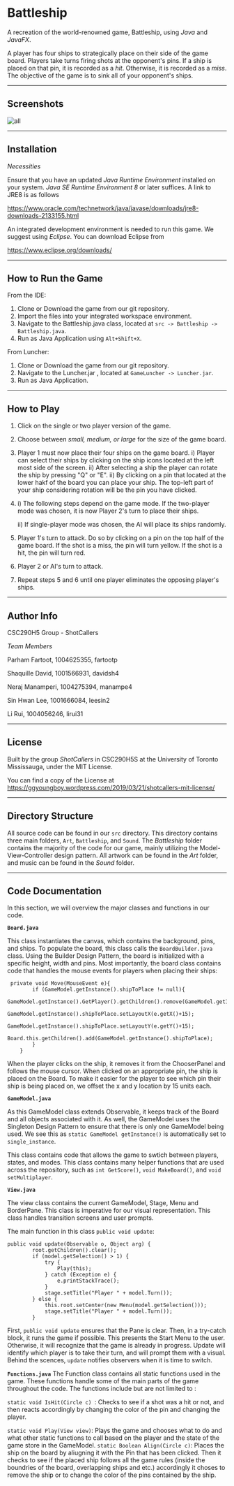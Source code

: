 Battleship
===

A recreation of the world-renowned game, Battleship, using *Java* and *JavaFX*.

A player has four ships to strategically place on their side of the game board. Players take turns firing shots at the opponent's pins. If a ship is placed on that pin, it is recorded as a *hit*. Otherwise, it is recorded as a *miss*. The objective of the game is to sink all of your opponent's ships.

---

Screenshots
---

![all](https://user-images.githubusercontent.com/47598577/54769544-c368fc00-4bd7-11e9-90a6-ae06c5ed0a89.jpg)

---

Installation
---

*Necessities*

Ensure that you have an updated *Java Runtime Environment* installed on your system. *Java SE Runtime Environment 8* or later suffices. A link to JRE8 is as follows

https://www.oracle.com/technetwork/java/javase/downloads/jre8-downloads-2133155.html

An integrated development environment is needed to run this game. We suggest using *Eclipse*. You can download Eclipse from

https://www.eclipse.org/downloads/

---

How to Run the Game
---
From the IDE:
1. Clone or Download the game from our git repository.
2. Import the files into your integrated workspace environment.
3. Navigate to the Battleship.java class, located at `src -> Battleship -> Battleship.java`.
4. Run as Java Application using `Alt+Shift+X`.

From Luncher:
1. Clone or Download the game from our git repository.
3. Navigate to the Luncher.jar , located at `GameLuncher -> Luncher.jar`.
4. Run as Java Application.


---

How to Play
---

1. Click on the single or two player version of the game.
2. Choose between *small, medium, or large* for the size of the game board.
3. Player 1 must now place their four ships on the game board.
    i) Player can select their ships by clicking on the ship icons located at the left most side of the screen.
    ii) After selecting a ship the player can rotate the ship by pressing "Q" or "E".
    ii) By clicking on a pin that located at the lower hakf of the board you can place your ship. The top-left part of your ship considering rotation will be the pin you have clicked.
4. i) The following steps depend on the game mode. If the two-player mode was chosen, it is now Player 2's turn to place their ships.
   
   ii) If single-player mode was chosen, the AI will place its ships randomly.
5. Player 1's turn to attack. Do so by clicking on a pin on the top half of the game board. If the shot is a miss, the pin will turn yellow. If the shot is a hit, the pin will turn red.
6. Player 2 or AI's turn to attack.
7. Repeat steps 5 and 6 until one player eliminates the opposing player's ships.

---

Author Info
---
CSC290H5 Group - ShotCallers

*Team Members*

Parham Fartoot, 1004625355, fartootp

Shaquille David, 1001566931, davidsh4

Neraj Manamperi, 1004275394, manampe4

Sin Hwan Lee, 1001666084, leesin2

Li Rui, 1004056246, lirui31

---

License
---

Built by the group *ShotCallers* in CSC290H5S at the University of Toronto Mississauga, under the MIT License. 

You can find a copy of the License at https://ggyoungboy.wordpress.com/2019/03/21/shotcallers-mit-license/

---

Directory Structure
---

All source code can be found in our `src` directory. This directory contains three main folders, `Art`, `Battleship`, and `Sound`. The *Battleship* folder contains the majority of the code for our game, mainly utilizing the Model-View-Controller design pattern. All artwork can be found in the *Art* folder, and music can be found in the *Sound* folder.

---

Code Documentation
---

In this section, we will overview the major classes and functions in our code. 

**`Board.java`**

This class instantiates the canvas, which contains the background, pins, and ships. To populate the board, this class calls the `BoardBuilder.java` class. Using the Builder Design Pattern, the board is initialized with a specific height, width and pins. Most importantly, the board class contains code that handles the mouse events for players when placing their ships:

```
 private void Move(MouseEvent e){     
        if (GameModel.getInstance().shipToPlace != null){
            GameModel.getInstance().GetPlayer().getChildren().remove(GameModel.getInstance().shipToPlace);
            GameModel.getInstance().shipToPlace.setLayoutX(e.getX()+15);
            GameModel.getInstance().shipToPlace.setLayoutY(e.getY()+15);
            Board.this.getChildren().add(GameModel.getInstance().shipToPlace);
        }
    }
```

When the player clicks on the ship, it removes it from the ChooserPanel and follows the mouse cursor. When clicked on an appropriate pin, the ship is placed on the Board. To make it easier for the player to see which pin their ship is being placed on, we offset the x and y location by 15 units each. 

**`GameModel.java`**

As this GameModel class extends Observable, it keeps track of the Board and all objects associated with it. As well, the GameModel uses the Singleton Design Pattern to ensure that there is only one GameModel being used. We see this as `static GameModel getInstance()` is automatically set to `single_instance`. 

This class contains code that allows the game to swtich between players, states, and modes. This class contains many helper functions that are used across the repository, such as `int GetScore()`, `void MakeBoard()`, and `void setMultiplayer`. 

**`View.java`**

The view class contains the current GameModel, Stage, Menu and BorderPane. This class is imperative for our visual representation. This class handles transition screens and user prompts.

The main function in this class `public void update`:

```
public void update(Observable o, Object arg) {
        root.getChildren().clear();
        if (model.getSelection() > 1) {
            try {
                Play(this);
            } catch (Exception e) {
                e.printStackTrace();
            }
            stage.setTitle("Player " + model.Turn());
        } else {
            this.root.setCenter(new Menu(model.getSelection()));
            stage.setTitle("Player " + model.Turn());
        }
```
        
First, `public void update` ensures that the Pane is clear. Then, in a try-catch block, it runs the game if possible. This presents the Start Menu to the user. Otherwise, it will recognize that the game is already in progress. Update will identify which player is to take their turn, and will prompt them with a visual. Behind the scences, `update` notifies observers when it is time to switch.

**`Functions.java`**
The Function class contains all static functions used in the game. These functions handle some of the main parts of the game throughout the code.
The functions include but are not limited to :

`static void IsHit(Circle c) `:
        Checks to see if a shot was a hit or not, and then reacts accordingly by changing the color of the pin and changing the player.
        
`static void Play(View view)`:
        Plays the game and chooses what to do and what other static functions to call based on the player and the state of the game store in the GameModel.
`static Boolean Align(Circle c)`:
        Places the ship on the board by aliugning it with the Pin that has been clicked. Then it checks to see if the placed ship follows all the game rules (inside the boundries of the board, overlapping ships and etc.) accordingly it choses to remove the ship or to change the color of the pins contained by the ship.
        
